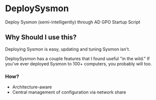 
# DeploySysmon

Deploy Sysmon (semi-intelligently) through AD GPO Startup Script

## Why Should I use this? 

Deploying Sysmon is easy, updating and tuning Sysmon isn't. 

DeploySysmon has a couple features that I found useful "in the wild." If you've ever deployed Sysmon to 100+ computers, you probably will too. 

### How? 

- Architecture-aware
- Central management of configuration via network share


